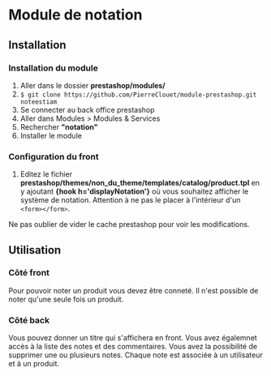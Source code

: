 # Module de notation

## Installation

### Installation du module

1. Aller dans le dossier **prestashop/modules/**
2. ```$ git clone https://github.com/PierreClouet/module-prestashop.git noteestiam```
3. Se connecter au back office prestashop
4. Aller dans Modules > Modules & Services
5. Rechercher **"notation"**
6. Installer le module

### Configuration du front

1. Editez le fichier **prestashop/themes/non_du_theme/templates/catalog/product.tpl** en y ajoutant **{hook h='displayNotation'}** où vous souhaitez afficher le système de notation. Attention à ne pas le placer à l'intérieur d'un ```<form></form>```.

Ne pas oublier de vider le cache prestashop pour voir les modifications.

## Utilisation

### Côté front

Pour pouvoir noter un produit vous devez être conneté. Il n'est possible de noter qu'une seule fois un produit.

### Côté back

Vous pouvez donner un titre qui s'affichera en front. Vous avez égalemnet accès à la liste des notes et des commentaires. Vous avez la possibilité de supprimer une ou plusieurs notes. Chaque note est associée à un utilisateur et à un produit.